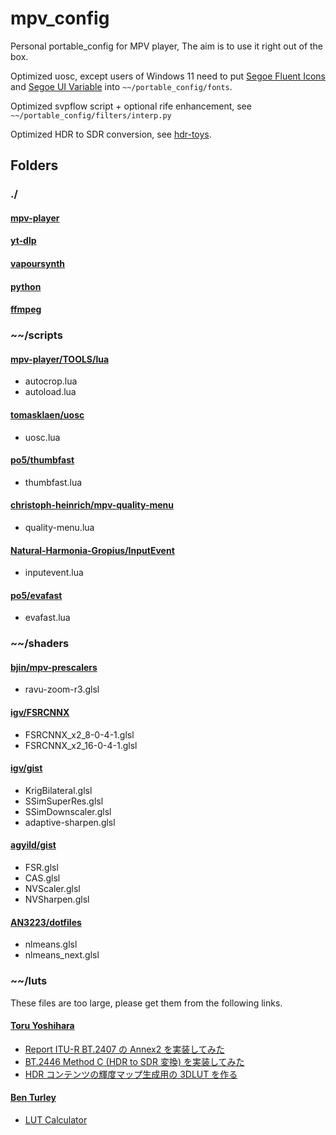 # mpv_config

Personal portable_config for MPV player, The aim is to use it right out of the box.

Optimized uosc, except users of Windows 11 need to put [Segoe Fluent Icons](https://aka.ms/SegoeFluentIcons) and [Segoe UI Variable](https://aka.ms/SegoeUIVariable) into `~~/portable_config/fonts`.

Optimized svpflow script + optional rife enhancement, see `~~/portable_config/filters/interp.py`

Optimized HDR to SDR conversion, see [hdr-toys](https://github.com/Natural-Harmonia-Gropius/mpv_config/tree/main/portable_config/shaders/hdr-toys).

## Folders

### ./

#### [mpv-player](https://github.com/shinchiro/mpv-winbuild-cmake/releases)

#### [yt-dlp](https://github.com/yt-dlp/yt-dlp/releases)

#### [vapoursynth](https://github.com/vapoursynth/vapoursynth/releases)

#### [python](https://www.python.org/downloads)

#### [ffmpeg](https://www.gyan.dev/ffmpeg/builds/#release-builds)

### ~~/scripts

#### [mpv-player/TOOLS/lua](https://github.com/mpv-player/mpv/tree/master/TOOLS/lua)

- autocrop.lua
- autoload.lua

#### [tomasklaen/uosc](https://github.com/darsain/uosc)

- uosc.lua

#### [po5/thumbfast](https://github.com/po5/thumbfast)

- thumbfast.lua

#### [christoph-heinrich/mpv-quality-menu](https://github.com/christoph-heinrich/mpv-quality-menu)

- quality-menu.lua

#### [Natural-Harmonia-Gropius/InputEvent](https://github.com/Natural-Harmonia-Gropius/InputEvent)

- inputevent.lua

#### [po5/evafast](https://github.com/po5/evafast)

- evafast.lua

### ~~/shaders

#### [bjin/mpv-prescalers](https://github.com/bjin/mpv-prescalers/tree/master/vulkan/compute)

- ravu-zoom-r3.glsl

#### [igv/FSRCNNX](https://github.com/igv/FSRCNN-TensorFlow/releases)

- FSRCNNX_x2_8-0-4-1.glsl
- FSRCNNX_x2_16-0-4-1.glsl

#### [igv/gist](https://gist.github.com/igv)

- KrigBilateral.glsl
- SSimSuperRes.glsl
- SSimDownscaler.glsl
- adaptive-sharpen.glsl

#### [agyild/gist](https://gist.github.com/agyild)

- FSR.glsl
- CAS.glsl
- NVScaler.glsl
- NVSharpen.glsl

#### [AN3223/dotfiles](https://github.com/AN3223/dotfiles/tree/master/.config/mpv/shaders)

- nlmeans.glsl
- nlmeans_next.glsl

### ~~/luts

These files are too large, please get them from the following links.

#### [Toru Yoshihara](https://github.com/toru-ver4)

- [Report ITU-R BT.2407 の Annex2 を実装してみた](https://trev16.hatenablog.com/entry/2020/06/07/094646)
- [BT.2446 Method C (HDR to SDR 変換) を実装してみた](https://trev16.hatenablog.com/entry/2020/08/01/131907)
- [HDR コンテンツの輝度マップ生成用の 3DLUT を作る](https://trev16.hatenablog.com/entry/2020/04/26/190416)

#### [Ben Turley](https://github.com/cameramanben)

- [LUT Calculator](https://cameramanben.github.io/LUTCalc/LUTCalc/index.html)
